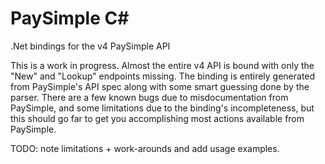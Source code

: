 PaySimple C#
============

.Net bindings for the v4 PaySimple API

This is a work in progress.  Almost the entire v4 API is bound with only the "New" and "Lookup" endpoints missing.  The binding is entirely generated from PaySimple's API spec along with some smart guessing done by the parser.  There are a few known bugs due to misdocumentation from PaySimple, and some limitations due to the binding's incompleteness, but this should go far to get you accomplishing most actions available from PaySimple.

TODO: note limitations + work-arounds and add usage examples.
